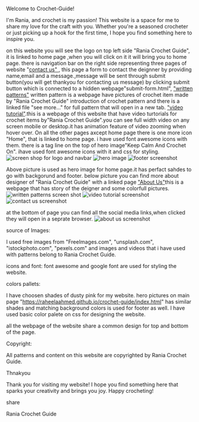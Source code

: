 Welcome to Crochet-Guide!


I'm Rania, and crochet is my passion! This website is a space for me to share my love for the craft with you. Whether you're a seasoned crocheter or just picking up a hook for the first time, I hope you find something here to inspire you.

on this website you will see the logo on top left side "Rania Crochet Guide", it is linked to home page ,when you will click on it it will bring you to home page.
there is navigation bar on the right side representing three  pages of website "<a href="https://raheelaahmed.github.io/crochet-guide/contact-us.html">contact us" </a>, this page a form to contact the deignner by providing name,email and a message.,message will be sent through submit button(you will get thankyou for contacting us message) by clicking submit button which is connected to a hidden webpage"submit-form.html",  <a href="https://raheelaahmed.github.io/crochet-guide/written-patterns.html">
"written patterns"</a>
written pattern is a webpage have pictures of crochet item made by "Rania Crochet Guide" introduction of crochet pattern and there is a linked file "see more..."  for full pattern that will open in a new tab. <a href="https://raheelaahmed.github.io/crochet-guide/video-tutorials.html">"video tutorial"</a>.this is a webpage of this website that have video turtorials for crochet items by"Rania Crochet Guide".you can see full width video on any screen mobile or desktop.it has animation feature of video zooming when hover over. 
On all the other pages axcept home page there is one more icon "Home", that is linked to home page.
i have used font awesome icons with them.
there is a tag line on the top of hero image"Keep Calm And Crochet On". ihave used font awesome icons with it and css for styling.
<img src="assets/images/logo,navbar,tagline.png" alt="screen shop for logo and navbar">
<img src="assets/images/yarn.jpeg" alt="hero image">
<img src="assets/images/footer.png" alt="footer screenshot">

Above picture is used as hero image for home page.it has perfact sahdes to go with backgorund and footer.
 below picture you can find more about designer of "Rania Crochet Guide" with a linked page <a href="https://raheelaahmed.github.io/crochet-guide/About-me.html">"About Us"</a>this is a webpage that has story of the deigner and some colorfull pictures.
 <img src="assets/images/writtenpatterns.png" alt="written patterns screen shot">
 <img src="assets/images/video tutorials.png" alt="video tutorial screenshot">
 <img src="assets/images/contactus.png" alt="contact us screenshot">


 at the bottom of page you can find all the social media links,when clicked they will open in a seprate browser.
<img src="assets/images/aboutus.png" alt="about us screenshot">




 source of Images:
 
 I used free images from "FreeImages.com", "unsplash.com", "istockphoto.com", "pexels.com" and
images  and videos that i  have used with patterns belong to Rania Crochet Guide.

icons and font:
 font awesome and google font  are used for styling the website.

colors pallets:

I have choosen shades of dusty pink for my website. hero pictures on main page "https://raheelaahmed.github.io/crochet-guide/index.html" has similar shades and matching background colors is used for footer as well. I have used basic color palete on css for designing the website.

all the webpage of the website share a common design for top and bottom of the page.







Copyright:

All patterns and content on this website are copyrighted by Rania Crochet Guide. 

Thnakyou

Thank you for visiting my website! I hope you find something here that sparks your creativity and brings you joy. Happy crocheting!





share


Rania Crochet Guide
